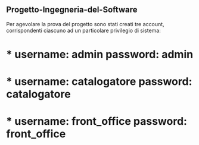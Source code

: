 ## Progetto-Ingegneria-del-Software

 Per agevolare la prova del progetto sono stati creati tre account, corrispondenti ciascuno ad un particolare privilegio di sistema:
 
 # * username: admin              password: admin
 # * username: catalogatore       password: catalogatore
 # * username: front_office       password: front_office

